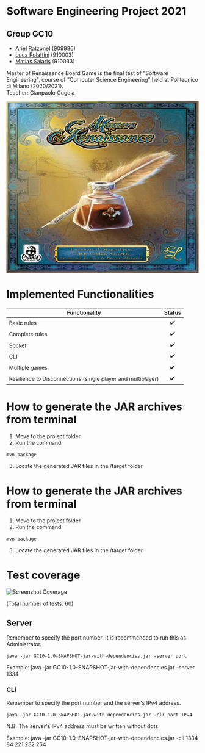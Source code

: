 # Software Engineering Project 2021

## Group GC10

* [Ariel Ratzonel](https://github.com/ArielRatzonel00) (909986) 
* [Luca Polattini](https://github.com/LucaPolattini) (910003) 
* [Matias Salaris](https://github.com/MatiasSalaris) (910033) 

Master of Renaissance Board Game is the final test of "Software Engineering", course of "Computer Science Engineering" held at Politecnico di Milano (2020/2021).\
Teacher: Gianpaolo Cugola

<a href="url"><img src="https://github.com/ArielRatzonel00/ing-sw-2021-polattini-ratzonel-salaris/blob/master/src/main/resources/masters-of-renaissance.png" align="center" height="450" width="800" ></a>


# Implemented Functionalities
| Functionality        | Status  | 
| ------------- |:-------------:| 
| Basic rules     | :heavy_check_mark: | 
| Complete rules    | :heavy_check_mark:     |
| Socket    | :heavy_check_mark:     |   
| CLI    | :heavy_check_mark:     |    
| Multiple games    | :heavy_check_mark:     |   
| Resilience to Disconnections (single player and multiplayer) | :heavy_check_mark:      | 


# How to generate the JAR archives from terminal
1. Move to the project folder
2. Run the command 
```
mvn package 
```
3. Locate the generated JAR files in the /target folder


# How to generate the JAR archives from terminal
1. Move to the project folder
2. Run the command 
```
mvn package 
```
3. Locate the generated JAR files in the /target folder

# Test coverage 
![Screenshot Coverage](https://raw.githubusercontent.com/LucaPolattini/ing-sw-2021-polattini-ratzonel-salaris/master/Coverage/Coverage02_07_21.JPG?token=ATCFD3GVBR4PEQZ6PRVO4K3A5CDAQ)

(Total number of tests: 60)


## Server
Remember to specify the port number.
It is recommended to run this as Administrator.
```
java -jar GC10-1.0-SNAPSHOT-jar-with-dependencies.jar -server port
```

Example: java -jar GC10-1.0-SNAPSHOT-jar-with-dependencies.jar -server 1334
### CLI
Remember to specify the port number and the server's IPv4 address.
```
java -jar GC10-1.0-SNAPSHOT-jar-with-dependencies.jar -cli port IPv4
```
N.B. The server's IPv4 address must be written without dots.

Example: java -jar GC10-1.0-SNAPSHOT-jar-with-dependencies.jar -cli 1334 84 221 232 254

